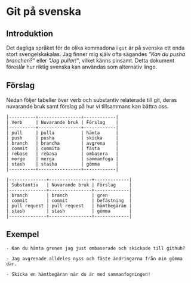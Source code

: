 # Git på svenska

## Introduktion

Det dagliga språket för de olika kommadona i `git` är på svenska ett
enda stort svengelskakalas. Jag finner mig själv ofta sägandes _"Kan
du pusha branchen?"_ eller _"Jag pullar!"_, vilket känns pinsamt.
Detta dokument föreslår hur riktig svenska kan användas som alternativ
lingo.

## Förslag

Nedan följer tabeller över verb och substantiv relaterade till git,
deras nuvarande bruk samt förslag på hur vi tillsammans kan bättra
oss.

    |----------+----------------+------------|
    | Verb     | Nuvarande bruk | Förslag    |
    |----------+----------------+------------|
    | pull     | pulla          | hämta      |
    | push     | pusha          | skicka     |
    | branch   | brancha        | avgrena    |
    | commit   | commita        | fästa      |
    | rebase   | rebasa         | ombasera   |
    | merge    | merga          | sammanfoga |
    | stash    | stasha         | gömma      |
    |----------+----------------+------------|

    |--------------+----------------+-------------|
    | Substantiv   | Nuvarande bruk | Förslag     |
    |--------------+----------------+-------------|
    | branch       | branch         | gren        |
    | commit       | commit         | befästning  |
    | pull request | pull request   | hämtbegäran |
    | stash        | stash          | gömma       |
    |--------------+----------------+-------------|

## Exempel

    - Kan du hämta grenen jag just ombaserade och skickade till github?

    - Jag avgrenade alldeles nyss och fäste ändringarna från min gömma där.

    - Skicka en hämtbegäran när du är med sammanfogningen!

